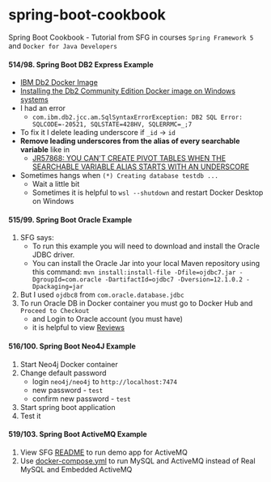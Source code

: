 # spring-boot-cookbook
Spring Boot Cookbook - Tutorial from SFG in courses `Spring Framework 5` and `Docker for Java Developers`

####  514/98. Spring Boot DB2 Express Example

-  [IBM Db2 Docker Image](https://hub.docker.com/r/ibmcom/db2)
-  [Installing the Db2 Community Edition Docker image on Windows systems](https://www.ibm.com/support/producthub/db2/docs/content/SSEPGG_11.5.0/com.ibm.db2.luw.db2u_openshift.doc/doc/t_install_db2CE_win_img.html)
-  I had an error
    -  `com.ibm.db2.jcc.am.SqlSyntaxErrorException: DB2 SQL Error: SQLCODE=-20521, SQLSTATE=428HV, SQLERRMC=_;7`
-  To fix it I delete leading underscore if `_id` -> `id`    
-  **Remove leading underscores from the alias of every searchable variable** like in 
    -  [JR57868: YOU CAN'T CREATE PIVOT TABLES WHEN THE SEARCHABLE VARIABLE ALIAS STARTS WITH AN UNDERSCORE](https://www.ibm.com/support/pages/apar/JR57868)
-  Sometimes hangs when `(*) Creating database testdb ... `
    -  Wait a little bit
    -  Sometimes it is helpful to `wsl --shutdown` and restart Docker Desktop on Windows    

####  515/99. Spring Boot Oracle Example

1.  SFG says:
    *  To run this example you will need to download and install the Oracle JDBC driver.
    *  You can install the Oracle Jar into your local Maven repository using this command: `mvn install:install-file -Dfile=ojdbc7.jar -DgroupId=com.oracle -DartifactId=ojdbc7 -Dversion=12.1.0.2 -Dpackaging=jar`
2.  But I used `ojdbc8` from `com.oracle.database.jdbc`
3.  To run Oracle DB in Docker container you must go to Docker Hub and `Proceed to Checkout`
    -  and Login to Oracle account (you must have)
    -  it is helpful to view [Reviews](https://hub.docker.com/_/oracle-database-enterprise-edition?tab=reviews) 

####  516/100. Spring Boot Neo4J Example

1.  Start Neo4j Docker container
2.  Change default password
    -  login `neo4j/neo4j` to `http://localhost:7474`
    -  new password - `test`
    -  confirm new password - `test`
3.  Start spring boot application
4.  Test it     

####  519/103. Spring Boot ActiveMQ Example

1.  View SFG [README](active-mq/README.md) to run demo app for ActiveMQ
2.  Use [docker-compose.yml](active-mq/docker/docker-compose.yml) to run MySQL and ActiveMQ instead of Real MySQL and Embedded ActiveMQ  